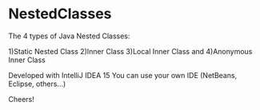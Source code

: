 # NestedClasses
The 4 types of Java Nested Classes:

1)Static Nested Class
2)Inner Class
3)Local Inner Class and
4)Anonymous Inner Class

Developed with IntelliJ IDEA 15
You can use your own IDE (NetBeans, Eclipse, others...)

Cheers!
